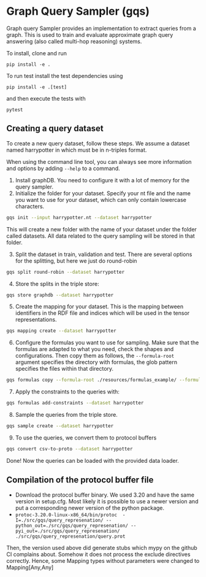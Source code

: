 Graph Query Sampler (gqs)
========================

Graph query Sampler provides an implementation to extract queries from a graph. This is used to train and evaluate approximate graph query answering (also called multi-hop reasoning) systems.

To install, clone and run

    pip install -e .

To run test install the test dependencies using

    pip install -e .[test]

and then execute the tests with

    pytest


## Creating a query dataset

To create a new query dataset, follow these steps. We assume a dataset named harrypotter in which must be in n-triples format.

When using the command line tool, you can always see more information and options by adding `--help` to a command.

1. Install graphDB. You need to configure it with a lot of memory for the query sampler.
2. Initialize the folder for your dataset. Specify your nt file and the name you want to use for your dataset, which can only contain lowercase characters.
```bash
gqs init --input harrypotter.nt --dataset harrypotter
```
This will create a new folder with the name of your dataset under the folder called datasets. All data related to the query sampling will be stored in that folder.

3. Split the dataset in train, validation and test. There are several options for the splitting, but  here we just do round-robin
```bash
gqs split round-robin --dataset harrypotter
```

4. Store the splits in the triple store:
```bash
gqs store graphdb --dataset harrypotter
```

5. Create the mapping for your dataset. This is the mapping between identifiers in the RDF file and indices which will be used in the tensor representations.
```bash
gqs mapping create --dataset harrypotter
```

6. Configure the formulas you want to use for sampling.
Make sure that the formulas are adapted to what you need, check the shapes and configurations.
Then copy them as follows, the `--formula-root` argument specifies the directory with formulas, the glob pattern specifies the files within that directory.
```bash
gqs formulas copy --formula-root ./resources/formulas_example/ --formula-glob '**/0qual//**/*'  --dataset harrypotter
```

7. Apply the constraints to the queries with:
```bash
gqs formulas add-constraints --dataset harrypotter
```

8. Sample the queries from the triple store.
```bash
gqs sample create --dataset harrypotter
```

9. To use the queries, we convert them to protocol buffers
```bash
gqs convert csv-to-proto --dataset harrypotter
```

Done! Now the queries can be loaded with the provided data loader.

## Compilation of the protocol buffer file

* Download the protocol buffer binary. We used 3.20 and have the same version in setup.cfg. Most likely it is possible to use a newer version and put a corresponding newer version of the python package.
* `protoc-3.20.0-linux-x86_64/bin/protoc  -I=./src/gqs/query_represenation/ --python_out=./src/gqs/query_represenation/ --pyi_out=./src/gqs/query_represenation/ ./src/gqs/query_represenation/query.prot`

Then, the version used above did generate stubs which mypy on the github CI complains about. Somehow it does not process the exclude directives correctly. Hence, some Mapping types without parameters were changed to Mapping[Any,Any]

